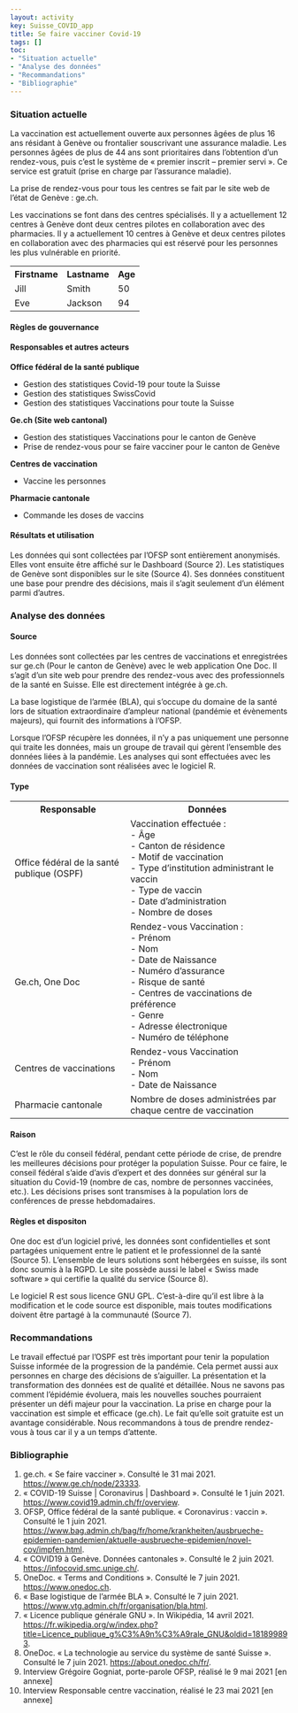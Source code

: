 ```yaml
---
layout: activity
key: Suisse_COVID_app
title: Se faire vacciner Covid-19
tags: []
toc:
- "Situation actuelle"
- "Analyse des données"
- "Recommandations"
- "Bibliographie"
---
```


### Situation actuelle
La vaccination est actuellement ouverte aux personnes âgées de plus 16 ans résidant à Genève ou frontalier souscrivant une assurance maladie. Les personnes âgées de plus de 44 ans sont prioritaires dans l’obtention d’un rendez-vous, puis c’est le système de « premier inscrit – premier servi ». Ce service est gratuit (prise en charge par l’assurance maladie).

La prise de rendez-vous pour tous les centres se fait par le site web de l’état de Genève : ge.ch.
 
Les vaccinations se font dans des centres spécialisés. Il y a actuellement 12 centres à Genève dont deux centres pilotes en collaboration avec des pharmacies. Il y a actuellement 10 centres à Genève et deux centres pilotes en collaboration avec des pharmacies qui est réservé pour les personnes les plus vulnérable en priorité.

<table style="width:100%">
  <tr>
    <th>Firstname</th>
    <th>Lastname</th> 
    <th>Age</th>
  </tr>
  <tr>
    <td>Jill</td>
    <td>Smith</td> 
    <td>50</td>
  </tr>
  <tr>
    <td>Eve</td>
    <td>Jackson</td> 
    <td>94</td>
  </tr>
</table>

#### Règles de gouvernance
#### Responsables et autres acteurs
**Office fédéral de la santé publique**
- Gestion des statistiques Covid-19 pour toute la Suisse
- Gestion des statistiques SwissCovid
- Gestion des statistiques Vaccinations pour toute la Suisse


**Ge.ch (Site web cantonal)**
- Gestion des statistiques Vaccinations pour le canton de Genève
- Prise de rendez-vous pour se faire vacciner pour le canton de Genève

**Centres de vaccination**
- Vaccine les personnes

**Pharmacie cantonale**
- Commande les doses de vaccins

#### Résultats et utilisation
Les données qui sont collectées par l’OFSP sont entièrement anonymisés. Elles vont ensuite être affiché sur le Dashboard (Source 2). Les statistiques de Genève sont disponibles sur le site (Source 4).
Ses données constituent une base pour prendre des décisions, mais il s’agit seulement d’un élément parmi d’autres.

### Analyse des données

#### Source
Les données sont collectées par les centres de vaccinations et enregistrées sur ge.ch (Pour le canton de Genève) avec le web application One Doc. Il s’agit d’un site web pour prendre des rendez-vous avec des professionnels de la santé en Suisse. Elle est directement intégrée à ge.ch. 

La base logistique de l’armée (BLA), qui s’occupe du domaine de la santé lors de situation extraordinaire d’ampleur national (pandémie et évènements majeurs), qui fournit des informations à l’OFSP.

Lorsque l’OFSP récupère les données, il n’y a pas uniquement une personne qui traite les données, mais un groupe de travail qui gèrent l’ensemble des données liées à la pandémie. Les analyses qui sont effectuées avec les données de vaccination sont réalisées avec le logiciel R. 

#### Type
<table>
  <tr>
    <th>Responsable</th>
    <th>Données</th> 
  </tr>
  <tr>
    <td>Office fédéral de la santé publique (OSPF)</td>
    <td>
Vaccination effectuée :
<br />
- Âge 
<br />
- Canton de résidence 
<br />
- Motif de vaccination
<br />
- Type d’institution administrant le vaccin
<br />
- Type de vaccin
<br />
- Date d’administration
<br />
- Nombre de doses
    </td> 
  </tr>
  <tr>
    <td>Ge.ch, One Doc </td>
    <td>
Rendez-vous Vaccination :
<br />
-	Prénom
<br />
-	Nom
<br />
-	Date de Naissance
<br />
-	Numéro d’assurance
<br />
-	Risque de santé
<br />
-	Centres de vaccinations de préférence
<br />
-	Genre
<br />
-	Adresse électronique
<br />
-	Numéro de téléphone
    </td> 
    <tr>
    <td>Centres de vaccinations</td>
    <td>
Rendez-vous Vaccination
<br />
-	Prénom
<br />
-	Nom
<br />
-	Date de Naissance
    </td>
    </tr>
    <tr>
    <td>Pharmacie cantonale</td>
    <td>
Nombre de doses administrées par chaque centre de vaccination
    </td>
    </tr>
</table>

#### Raison
C’est le rôle du conseil fédéral, pendant cette période de crise, de prendre les meilleures décisions pour protéger la population Suisse. Pour ce faire, le conseil fédéral s’aide d’avis d’expert et des données sur général sur la situation du Covid-19 (nombre de cas, nombre de personnes vaccinées, etc.). Les décisions prises sont transmises à la population lors de conférences de presse hebdomadaires. 

#### Règles et dispositon
One doc est d’un logiciel privé, les données sont confidentielles et sont partagées uniquement entre le patient et le professionnel de la santé (Source 5). L’ensemble de leurs solutions sont hébergées en suisse, ils sont donc soumis à la RGPD. Le site possède aussi le label « Swiss made software » qui certifie la qualité du service (Source 8).

Le logiciel R est sous licence GNU GPL. C’est-à-dire qu’il est libre à la modification et le code source est disponible, mais toutes modifications doivent être partagé à la communauté (Source 7).

### Recommandations
Le travail effectué par l’OSPF est très important pour tenir la population Suisse informée de la progression de la pandémie. Cela permet aussi aux personnes en charge des décisions de s’aiguiller. La présentation et la transformation des données est de qualité et détaillée. Nous ne savons pas comment l’épidémie évoluera, mais les nouvelles souches pourraient présenter un défi majeur pour la vaccination.
La prise en charge pour la vaccination est simple et efficace (ge.ch). Le fait qu’elle soit gratuite est un avantage considérable. Nous recommandons à tous de prendre rendez-vous à tous car il y a un temps d’attente.

### Bibliographie
1.	ge.ch. « Se faire vacciner ». Consulté le 31 mai 2021. https://www.ge.ch/node/23333.
2.	« COVID-⁠19 Suisse | Coronavirus | Dashboard ». Consulté le 1 juin 2021. https://www.covid19.admin.ch/fr/overview.
3.	OFSP, Office fédéral de la santé publique. « Coronavirus : vaccin ». Consulté le 1 juin 2021. https://www.bag.admin.ch/bag/fr/home/krankheiten/ausbrueche-epidemien-pandemien/aktuelle-ausbrueche-epidemien/novel-cov/impfen.html.
4.	« COVID19 à Genève. Données cantonales ». Consulté le 2 juin 2021. https://infocovid.smc.unige.ch/.
5.	OneDoc. « Terms and Conditions ». Consulté le 7 juin 2021. https://www.onedoc.ch.
6.	« Base logistique de l’armée BLA ». Consulté le 7 juin 2021. https://www.vtg.admin.ch/fr/organisation/bla.html.
7.	« Licence publique générale GNU ». In Wikipédia, 14 avril 2021. https://fr.wikipedia.org/w/index.php?title=Licence_publique_g%C3%A9n%C3%A9rale_GNU&oldid=181899893.
8.	OneDoc. « La technologie au service du système de santé Suisse ». Consulté le 7 juin 2021. https://about.onedoc.ch/fr/.
9.	Interview Grégoire Gogniat, porte-parole OFSP, réalisé le 9 mai 2021 [en annexe]
10.	Interview Responsable centre vaccination, réalisé le 23 mai 2021 [en annexe]

